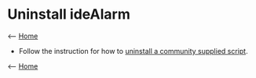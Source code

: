 # Uninstall ideAlarm

<-- [Home](README.md)

* Follow the instruction for how to [uninstall a community supplied script](../../../Docs/Python/Community.md#Uninstall).
  
<-- [Home](README.md)